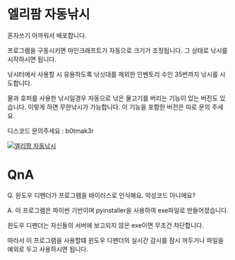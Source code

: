 # 엘리팜 자동낚시
혼자쓰기 아까워서 배포합니다.

프로그램을 구동시키면 마인크래프트가 자동으로 크기가 조정됩니다.
그 상태로 낚시를 시작하시면 됩니다.

낚시터에서 사용할 시 유용하도록
낚싯대를 제외한 인벤토리 수인 35번까지 낚시를 시도합니다.

물과 호퍼를 사용한 낚시일경우 자동으로 낚은 물고기를 버리는 기능이 있는 버전도 있습니다.
이렇게 하면 무한낚시가 가능합니다. 이 기능을 포함한 버전은 따로 문의 주세요.

디스코드 문의주세요 : b0tmak3r


[![엘리팜 자동낚시](https://i.imgur.com/6KDY8ie.png)](https://www.youtube.com/watch?v=iCW5czVaeYU)


# QnA
Q. 윈도우 디펜더가 프로그램을 바이러스로 인식해요. 악성코드 아니에요?


A. 이 프로그램은 파이썬 기반이며 pyinstaller을 사용하여 exe파일로 만들어졌습니다.

   윈도우 디펜더는 자신들의 서버에 보고되지 않은 exe이면 무조건 차단합니다. 
   
   따라서 이 프로그램을 사용할떄 윈도우 디펜더의 실시간 감시를 잠시 꺼두거나 파일을 예외로 두고 사용하시면 됩니다.
